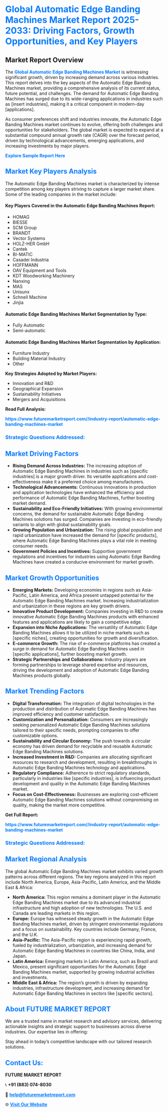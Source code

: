 <h1 style="color: #007BFF;">Global Automatic Edge Banding Machines Market Report 2025-2033: Driving Factors, Growth Opportunities, and Key Players</h1>

<section id="overview">
<h2>Market Report Overview</h2>
<p>The <a href="https://www.futuremarketreport.com//industry-report/automatic-edge-banding-machines-market" style="color: #007BFF; text-decoration: none;"><strong>Global Automatic Edge Banding Machines Market</strong></a> is witnessing significant growth, driven by increasing demand across various industries. This report delves into the key aspects of the Automatic Edge Banding Machines market, providing a comprehensive analysis of its current status, future potential, and challenges. The demand for Automatic Edge Banding Machines has surged due to its wide-ranging applications in industries such as [insert industries], making it a critical component in modern-day [applications].</p>
<p>As consumer preferences shift and industries innovate, the Automatic Edge Banding Machines market continues to evolve, offering both challenges and opportunities for stakeholders. The global market is expected to expand at a substantial compound annual growth rate (CAGR) over the forecast period, driven by technological advancements, emerging applications, and increasing investments by major players.</p>
</section>

<section id="overview">
<p><a href="https://www.futuremarketreport.com//request-sample/reportId=58685" style="color: #007BFF; text-decoration: none;"><strong>Explore Sample Report Here</strong></a></p>
</section>

<section id="key-players">
<h2 style="color: #007BFF;">Market Key Players Analysis</h2>
<p>The Automatic Edge Banding Machines market is characterized by intense competition among key players striving to capture a larger market share. Some of the leading companies in the market include:</p>
<h4>Key Players Covered in the Automatic Edge Banding Machines Report:</h4>
<ul><li>HOMAG</li><li>BIESSE</li><li>SCM Group</li><li>BRANDT</li><li>Vector Systems</li><li>HOLZ-HER GmbH</li><li>Cantek</li><li>BI-MATIC</li><li>Casadei Industria</li><li>HOFFMANN</li><li>OAV Equipment and Tools</li><li>KDT Woodworking Machinery</li><li>Nanxing</li><li>MAS</li><li>Unisunx</li><li>Schnell Machine</li><li>Jinjia</li></ul>
<h4>Automatic Edge Banding Machines Market Segmentation by Type:</h4>
<ul><li>Fully Automatic</li><li>Semi-automatic</li></ul>

<h4>Automatic Edge Banding Machines Market Segmentation by Application:</h4>
<ul><li>Furniture Industry</li><li>Building Material Industry</li><li>Other</li></ul>
<p><strong>Key Strategies Adopted by Market Players:</strong></p>
<ul>
<li>Innovation and R&D</li>
<li>Geographical Expansion</li>
<li>Sustainability Initiatives</li>
<li>Mergers and Acquisitions</li>
</ul>
</section>

<section>
<p><strong>Read Full Analysis: </strong></p><a href="https://www.futuremarketreport.com//industry-report/automatic-edge-banding-machines-market" style="color: #007BFF; text-decoration: none;"><strong>https://www.futuremarketreport.com//industry-report/automatic-edge-banding-machines-market</strong></a>
<h3 style="color: #007BFF;">Strategic Questions Addressed:</h3>
</section>

<section id="driving-factors">
<h2 style="color: #007BFF;">Market Driving Factors</h2>
<ul>
<li><strong>Rising Demand Across Industries:</strong> The increasing adoption of Automatic Edge Banding Machines in industries such as [specific industries] is a major growth driver. Its versatile applications and cost-effectiveness make it a preferred choice among manufacturers.</li>
<li><strong>Technological Advancements:</strong> Continuous innovations in production and application technologies have enhanced the efficiency and performance of Automatic Edge Banding Machines, further boosting market demand.</li>
<li><strong>Sustainability and Eco-Friendly Initiatives:</strong> With growing environmental concerns, the demand for sustainable Automatic Edge Banding Machines solutions has surged. Companies are investing in eco-friendly variants to align with global sustainability goals.</li>
<li><strong>Growing Population and Urbanization:</strong> The rising global population and rapid urbanization have increased the demand for [specific products], where Automatic Edge Banding Machines plays a vital role in meeting consumer needs.</li>
<li><strong>Government Policies and Incentives:</strong> Supportive government regulations and incentives for industries using Automatic Edge Banding Machines have created a conducive environment for market growth.</li>
</ul>
</section>

<section id="growth-opportunities">
<h2 style="color: #007BFF;">Market Growth Opportunities</h2>
<ul>
<li><strong>Emerging Markets:</strong> Developing economies in regions such as Asia-Pacific, Latin America, and Africa present untapped potential for the Automatic Edge Banding Machines market. Increasing industrialization and urbanization in these regions are key growth drivers.</li>
<li><strong>Innovative Product Development:</strong> Companies investing in R&D to create innovative Automatic Edge Banding Machines products with enhanced features and applications are likely to gain a competitive edge.</li>
<li><strong>Expansion into Niche Applications:</strong> The versatility of Automatic Edge Banding Machines allows it to be utilized in niche markets such as [specific niches], creating opportunities for growth and diversification.</li>
<li><strong>E-commerce Growth:</strong> The rise of e-commerce platforms has created a surge in demand for Automatic Edge Banding Machines used in [specific applications], further boosting market growth.</li>
<li><strong>Strategic Partnerships and Collaborations:</strong> Industry players are forming partnerships to leverage shared expertise and resources, driving the development and adoption of Automatic Edge Banding Machines products globally.</li>
</ul>
</section>

<section id="trending-factors">
<h2 style="color: #007BFF;">Market Trending Factors</h2>
<ul>
<li><strong>Digital Transformation:</strong> The integration of digital technologies in the production and distribution of Automatic Edge Banding Machines has improved efficiency and customer satisfaction.</li>
<li><strong>Customization and Personalization:</strong> Consumers are increasingly seeking personalized Automatic Edge Banding Machines solutions tailored to their specific needs, prompting companies to offer customizable options.</li>
<li><strong>Sustainability and Circular Economy:</strong> The push towards a circular economy has driven demand for recyclable and reusable Automatic Edge Banding Machines solutions.</li>
<li><strong>Increased Investment in R&D:</strong> Companies are allocating significant resources to research and development, resulting in breakthroughs in Automatic Edge Banding Machines technology and applications.</li>
<li><strong>Regulatory Compliance:</strong> Adherence to strict regulatory standards, particularly in industries like [specific industries], is influencing product development and quality in the Automatic Edge Banding Machines market.</li>
<li><strong>Focus on Cost-Effectiveness:</strong> Businesses are exploring cost-efficient Automatic Edge Banding Machines solutions without compromising on quality, making the market more competitive.</li>
</ul>
</section>

<section>
<p><strong>Get Full Report: </strong></p><a href="https://www.futuremarketreport.com//industry-report/automatic-edge-banding-machines-market" style="color: #007BFF; text-decoration: none;"><strong>https://www.futuremarketreport.com//industry-report/automatic-edge-banding-machines-market</strong></a>
<h3 style="color: #007BFF;">Strategic Questions Addressed:</h3>
</section>


<section id="regional-analysis">
<h2 style="color: #007BFF;">Market Regional Analysis</h2>
<p>The global Automatic Edge Banding Machines market exhibits varied growth patterns across different regions. The key regions analyzed in this report include North America, Europe, Asia-Pacific, Latin America, and the Middle East & Africa:</p>
<ul>
<li><strong>North America:</strong> This region remains a dominant player in the Automatic Edge Banding Machines market due to its advanced industrial infrastructure and high adoption of new technologies. The U.S. and Canada are leading markets in this region.</li>
<li><strong>Europe:</strong> Europe has witnessed steady growth in the Automatic Edge Banding Machines market, driven by stringent environmental regulations and a focus on sustainability. Key countries include Germany, France, and the U.K.</li>
<li><strong>Asia-Pacific:</strong> The Asia-Pacific region is experiencing rapid growth, fueled by industrialization, urbanization, and increasing demand for Automatic Edge Banding Machines in countries like China, India, and Japan.</li>
<li><strong>Latin America:</strong> Emerging markets in Latin America, such as Brazil and Mexico, present significant opportunities for the Automatic Edge Banding Machines market, supported by growing industrial activities and investments.</li>
<li><strong>Middle East & Africa:</strong> The region’s growth is driven by expanding industries, infrastructure development, and increasing demand for Automatic Edge Banding Machines in sectors like [specific sectors].</li>
</ul>
</section>

<footer>
<h2 style="color: #007BFF;">About FUTURE MARKET REPORT</h2>
<p>We are a trusted name in market research and advisory services, delivering actionable insights and strategic support to businesses across diverse industries. Our expertise lies in offering:</p>

<p>Stay ahead in today’s competitive landscape with our tailored research solutions.</p>

<h2 style="color: #007BFF;">Contact Us:</h2>
<p><strong>FUTURE MARKET REPORT</strong></p>
<p>📞 <strong>+91 (883) 074-8030</strong></p>
<p>📧 <strong><a href="mailto:help@futuremarketreport.com" style="color: #007BFF;">help@futuremarketreport.com</a></strong></p>
<p>🌐 <strong><a href="https://www.futuremarketreport.com/" style="color: #007BFF;">Visit Our Website</a></strong></p>
</footer>